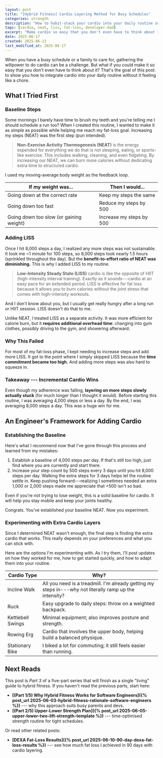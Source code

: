 ```yaml
---
layout: post
title: "[Hybrid Fitness] Cardio Layering Method for Busy Schedules"
categories: strength
description: "How to habit-stack your cardio into your daily routine so doesn't feel like a chore."
tags: [cardio, neat, liss, fat-loss, developer-dad]
excerpt: "Make cardio so easy that you don't even have to think about it. Focus on NEAT and LISS for sustainable fat loss without the chore."
date: 2025-06-17
created: 2025-06-13
last_modified_at: 2025-06-17
---
```

When you have a busy schedule or a family to care for, gathering the willpower to do cardio can be a challenge. But what if you could make it so easy that you don't even have to think about it? That's the goal of this post: to show you how to integrate cardio into your daily routine without it feeling like a chore.

## What I Tried First

### Baseline Steps

Some mornings I barely have time to brush my teeth and you're telling me I should schedule a run too? When I created this routine, I wanted to make it as simple as possible while helping me reach my fat-loss goal. Increasing my steps (NEAT) was the first step (pun intended).

> **Non-Exercise Activity Thermogenesis (NEAT)** is the energy expended for everything we do that is not sleeping, eating, or sports-like exercise. This includes walking, cleaning, and even fidgeting. By increasing our NEAT, we can burn more calories without dedicating extra time to structured cardio.

I used my moving-average body weight as the feedback loop.

| If my weight was... | Then I would... |
| --- | --- |
| Going down at the correct rate | Keep my steps the same |
| Going down too fast | Reduce my steps by 500 |
| Going down too slow (or gaining weight) | Increase my steps by 500 |

### Adding LISS

Once I hit 8,000 steps a day, I realized any more steps was not sustainable. It took me ~1 minute for 100 steps, so 8,000 steps took nearly 1.5 hours (sprinkled throughout the day). But the **benefit-to-effort ratio of NEAT was diminishing.** This is why I added LISS to my routine.

> **Low-Intensity Steady State (LISS)** cardio is like the opposite of HIIT (high-intensity interval training). Exactly as it sounds---cardio at an easy pace for an extended period. LISS is effective for fat loss because it allows you to burn calories without the joint stress that comes with high-intensity workouts.

And I don't know about you, but I usually get really hungry after a long run or HIIT session. LISS doesn't do that to me.

Unlike NEAT, I treated LISS as a separate activity. It was more efficient for calorie burn, but it **requires additional overhead time**: changing into gym clothes, possibly driving to the gym, and showering afterward.

### Why This Failed

For most of my fat-loss phase, I kept needing to increase steps and add more LISS. It got to the point where I simply skipped LISS because the **time commitment became too high.** And adding more steps was also hard to squeeze in.

### Takeaway --- Incremental Cardio Wins

Even though my adherence was falling, **layering on more steps slowly actually stuck** (for much longer than I thought it would). Before starting this routine, I was averaging 4,000 steps or less a day. By the end, I was averaging 8,000 steps a day. This was a huge win for me.

## An Engineer's Framework for Adding Cardio

### Establishing the Baseline

Here's what I recommend now that I've gone through this process and learned from my mistakes:

1. Establish a baseline of 4,000 steps per day. If that's still too high, just find where you are currently and start there.
2. Increase your step count by 500 steps every 3 days until you hit 8,000 steps per day. Walking the extra steps for 3 days helps let the routine settle in. Keep pushing forward---realizing I sometimes needed an extra 1,000 or 2,000 steps made me appreciate that +500 isn't so bad.

Even if you're not trying to lose weight, this is a solid baseline for cardio. It will help you stay mobile and keep your joints healthy.

Congrats. You've established your baseline NEAT. Now you experiment.

### Experimenting with Extra Cardio Layers

Since I determined NEAT wasn't enough, the final step is finding the extra cardio that works. This really depends on your preferences and what you can stick with.

Here are the options I'm experimenting with. As I try them, I'll post updates on how they worked for me, how to get started quickly, and how to adapt them into your routine.

| Cardio Type | Why? |
| --- | --- |
| Incline Walk | All you need is a treadmill. I'm already getting my steps in---why not literally ramp up the intensity? |
| Ruck | Easy upgrade to daily steps: throw on a weighted backpack. |
| Kettlebell Swings | Minimal equipment; also improves posture and strength. |
| Rowing Erg | Cardio that involves the upper body, helping build a balanced physique. |
| Stationary Bike | I biked a lot for commuting; it still feels easier than running. |

## Next Reads
This post is *Part 3* of a five-part series that will finish as a single "living" guide to hybrid fitness. If you haven't read the previous parts, start here:

* **[(Part 1/5) Why Hybrid Fitness Works for Software Engineers]({% post_url 2025-06-03-hybrid-fitness-rationale-software-engineers %})** --- why this approach suits busy parents and devs.
* **[(Part 2/5) Upper-Lower Strength Plan]({% post_url 2025-06-05-upper-lower-two-lift-strength-template %})** --- time-optimised strength routine for tight schedules.

Or read other related posts:
* **[DEXA Fat-Loss Results]({% post_url 2025-06-10-90-day-dexa-fat-loss-results %})** --- see how much fat loss I achieved in 90 days with cardio layering.

